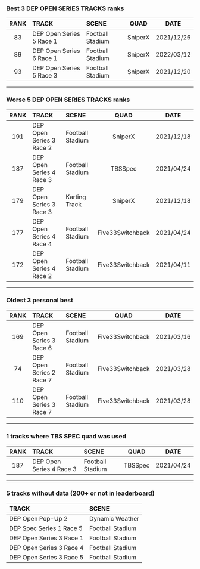 ### Best 3 DEP OPEN SERIES TRACKS ranks
|RANK|TRACK|SCENE|QUAD|DATE|
|:---:|:---|:---|:---:|:---:|
|83|DEP Open Series 5 Race 1|Football Stadium|SniperX|2021/12/26|
|89|DEP Open Series 6 Race 1|Football Stadium|SniperX|2022/03/12|
|93|DEP Open Series 5 Race 3|Football Stadium|SniperX|2021/12/20|
---
### Worse 5 DEP OPEN SERIES TRACKS ranks
|RANK|TRACK|SCENE|QUAD|DATE|
|:---:|:---|:---|:---:|:---:|
|191|DEP Open Series 3 Race 2|Football Stadium|SniperX|2021/12/18|
|187|DEP Open Series 4 Race 3|Football Stadium|TBSSpec|2021/04/24|
|179|DEP Open Series 3 Race 3|Karting Track|SniperX|2021/12/18|
|177|DEP Open Series 4 Race 4|Football Stadium|Five33Switchback|2021/04/24|
|172|DEP Open Series 4 Race 2|Football Stadium|Five33Switchback|2021/04/11|
---
### Oldest 3 personal best
|RANK|TRACK|SCENE|QUAD|DATE|
|:---:|:---|:---|:---:|:---:|
|169|DEP Open Series 3 Race 6|Football Stadium|Five33Switchback|2021/03/16|
|74|DEP Open Series 2 Race 7|Football Stadium|Five33Switchback|2021/03/28|
|110|DEP Open Series 3 Race 7|Football Stadium|Five33Switchback|2021/03/28|
---
### 1 tracks where TBS SPEC quad was used
|RANK|TRACK|SCENE|QUAD|DATE|
|:---:|:---|:---|:---:|:---:|
|187|DEP Open Series 4 Race 3|Football Stadium|TBSSpec|2021/04/24|
---
### 5 tracks without data (200+ or not in leaderboard)
|TRACK|SCENE|
|:---|:---|
|DEP Open Pop-Up 2|Dynamic Weather|
|DEP Spec Series 1 Race 5|Football Stadium|
|DEP Open Series 3 Race 1|Football Stadium|
|DEP Open Series 3 Race 4|Football Stadium|
|DEP Open Series 3 Race 5|Football Stadium|
